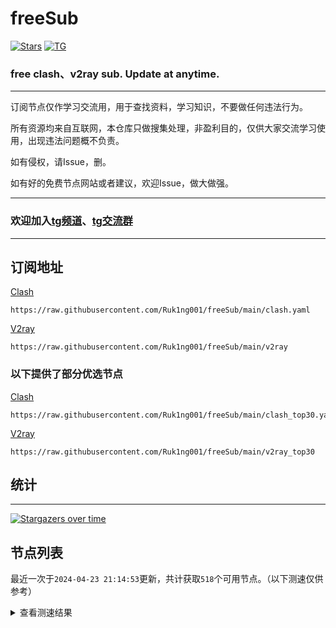 # freeSub
[![Stars](https://img.shields.io/github/stars/Ruk1ng001/freeSub)](https://github.com/Ruk1ng001/freeSub/stargazers)
[![TG](https://img.shields.io/badge/Telegram-gray?logo=Telegram)](https://t.me/Ruk1ng001)
### free clash、v2ray sub. Update at anytime.

---

订阅节点仅作学习交流用，用于查找资料，学习知识，不要做任何违法行为。

所有资源均来自互联网，本仓库只做搜集处理，非盈利目的，仅供大家交流学习使用，出现违法问题概不负责。

如有侵权，请Issue，删。

如有好的免费节点网站或者建议，欢迎Issue，做大做强。

---

### 欢迎加入[tg频道](https://t.me/Ruk1ng001)、[tg交流群](https://t.me/+-e-b04EE5Cw2NmU1)

---

## 订阅地址
[Clash](https://raw.githubusercontent.com/Ruk1ng001/freeSub/main/clash.yaml)
```
https://raw.githubusercontent.com/Ruk1ng001/freeSub/main/clash.yaml
```
[V2ray](https://raw.githubusercontent.com/Ruk1ng001/freeSub/main/v2ray)
```
https://raw.githubusercontent.com/Ruk1ng001/freeSub/main/v2ray
```
### 以下提供了部分优选节点

[Clash](https://raw.githubusercontent.com/Ruk1ng001/freeSub/main/clash_top30.yaml)
```
https://raw.githubusercontent.com/Ruk1ng001/freeSub/main/clash_top30.yaml
```
[V2ray](https://raw.githubusercontent.com/Ruk1ng001/freeSub/main/v2ray_top30)
```
https://raw.githubusercontent.com/Ruk1ng001/freeSub/main/v2ray_top30
```

## 统计

---

[![Stargazers over time](https://starchart.cc/Ruk1ng001/freeSub.svg)](https://starchart.cc/Ruk1ng001/freeSub)

## 节点列表

最近一次于`2024-04-23 21:14:53`更新，共计获取`518`个可用节点。（以下测速仅供参考）

<details> <summary>查看测速结果</summary>

| 序号 | 节点 | 带宽 | 延迟 |
|:--:|:--:|:--:|:--:|
 | 1 | github.com/Ruk1ng001_-2038779626 | 1.67MB/s | 389.00ms |
 | 2 | github.com/Ruk1ng001_-1136570230 | 1.54MB/s | 480.00ms |
 | 3 | github.com/Ruk1ng001_1256072133 | 1.47MB/s | 455.00ms |
 | 4 | github.com/Ruk1ng001_-958731021 | 1.31MB/s | 434.00ms |
 | 5 | github.com/Ruk1ng001_537615767 | 1.31MB/s | 508.00ms |
 | 6 | github.com/Ruk1ng001_-1761379707 | 1.28MB/s | 494.00ms |
 | 7 | github.com/Ruk1ng001_-527419530 | 1.22MB/s | 630.00ms |
 | 8 | github.com/Ruk1ng001_-1743217056 | 1.20MB/s | 618.00ms |
 | 9 | github.com/Ruk1ng001_-853140205 | 1.19MB/s | 663.00ms |
 | 10 | github.com/Ruk1ng001_-460140726 | 1.18MB/s | 642.00ms |
 | 11 | github.com/Ruk1ng001_-2031024310 | 1.17MB/s | 477.00ms |
 | 12 | github.com/Ruk1ng001_-212854021 | 1.17MB/s | 690.00ms |
 | 13 | github.com/Ruk1ng001_-1644835523 | 1.16MB/s | 676.00ms |
 | 14 | github.com/Ruk1ng001_-1274040115 | 1.15MB/s | 414.00ms |
 | 15 | github.com/Ruk1ng001_1959230060 | 1.15MB/s | 608.00ms |
 | 16 | github.com/Ruk1ng001_2045484552 | 1.14MB/s | 672.00ms |
 | 17 | github.com/Ruk1ng001_-79851273 | 1.14MB/s | 593.00ms |
 | 18 | github.com/Ruk1ng001_-1319432735 | 1.14MB/s | 471.00ms |
 | 19 | github.com/Ruk1ng001_-1187993636 | 1.14MB/s | 688.00ms |
 | 20 | github.com/Ruk1ng001_-1292973681 | 1.14MB/s | 681.00ms |
 | 21 | github.com/Ruk1ng001_-536777680 | 1.14MB/s | 670.00ms |
 | 22 | github.com/Ruk1ng001_-1500133289 | 1.13MB/s | 672.00ms |
 | 23 | github.com/Ruk1ng001_-1395186743 | 1.12MB/s | 674.00ms |
 | 24 | github.com/Ruk1ng001_-1509249232 | 1.11MB/s | 395.00ms |
 | 25 | github.com/Ruk1ng001_503296038 | 1.11MB/s | 736.00ms |
 | 26 | github.com/Ruk1ng001_-1861004968 | 1.10MB/s | 695.00ms |
 | 27 | github.com/Ruk1ng001_-2035409638 | 1.08MB/s | 618.00ms |
 | 28 | github.com/Ruk1ng001_-669972305 | 1.08MB/s | 451.00ms |
 | 29 | github.com/Ruk1ng001_1273658322 | 1.08MB/s | 498.00ms |
 | 30 | github.com/Ruk1ng001_1477395198 | 1.07MB/s | 495.00ms |
 | 31 | github.com/Ruk1ng001_1743111824 | 1.06MB/s | 476.00ms |
 | 32 | github.com/Ruk1ng001_-1536887674 | 1.04MB/s | 745.00ms |
 | 33 | github.com/Ruk1ng001_-1364753683 | 1.02MB/s | 611.00ms |
 | 34 | github.com/Ruk1ng001_553937065 | 1014.67KB/s | 446.00ms |
 | 35 | github.com/Ruk1ng001_1269994542 | 1011.96KB/s | 816.00ms |
 | 36 | github.com/Ruk1ng001_621166666 | 1004.15KB/s | 482.00ms |
 | 37 | github.com/Ruk1ng001_521526664 | 999.35KB/s | 598.00ms |
 | 38 | github.com/Ruk1ng001_-1936775959 | 997.37KB/s | 829.00ms |
 | 39 | github.com/Ruk1ng001_-2049361601 | 991.75KB/s | 757.00ms |
 | 40 | github.com/Ruk1ng001_-868431633 | 989.64KB/s | 582.00ms |
 | 41 | github.com/Ruk1ng001_1939278998 | 985.73KB/s | 391.00ms |
 | 42 | github.com/Ruk1ng001_2094221260 | 982.80KB/s | 824.00ms |
 | 43 | github.com/Ruk1ng001_635313281 | 979.15KB/s | 813.00ms |
 | 44 | github.com/Ruk1ng001_42286397 | 972.06KB/s | 677.00ms |
 | 45 | github.com/Ruk1ng001_-34211753 | 962.10KB/s | 416.00ms |
 | 46 | github.com/Ruk1ng001_-1348858616 | 959.35KB/s | 593.00ms |
 | 47 | github.com/Ruk1ng001_1061235014 | 955.87KB/s | 497.00ms |
 | 48 | github.com/Ruk1ng001_512108361 | 950.00KB/s | 723.00ms |
 | 49 | github.com/Ruk1ng001_-89158669 | 942.04KB/s | 701.00ms |
 | 50 | github.com/Ruk1ng001_-2069410926 | 935.70KB/s | 700.00ms |
 | 51 | github.com/Ruk1ng001_-2132706224 | 932.51KB/s | 789.00ms |
 | 52 | github.com/Ruk1ng001_1708283347 | 930.39KB/s | 655.00ms |
 | 53 | github.com/Ruk1ng001_-323125384 | 929.84KB/s | 698.00ms |
 | 54 | github.com/Ruk1ng001_-1068532818 | 928.74KB/s | 679.00ms |
 | 55 | github.com/Ruk1ng001_127774605 | 913.06KB/s | 651.00ms |
 | 56 | github.com/Ruk1ng001_-538718324 | 912.02KB/s | 596.00ms |
 | 57 | github.com/Ruk1ng001_-1126025518 | 908.18KB/s | 745.00ms |
 | 58 | github.com/Ruk1ng001_1908724203 | 905.85KB/s | 713.00ms |
 | 59 | github.com/Ruk1ng001_1856579891 | 904.35KB/s | 472.00ms |
 | 60 | github.com/Ruk1ng001_149449029 | 880.53KB/s | 682.00ms |
 | 61 | github.com/Ruk1ng001_1974340712 | 876.63KB/s | 924.00ms |
 | 62 | github.com/Ruk1ng001_612546777 | 856.84KB/s | 935.00ms |
 | 63 | github.com/Ruk1ng001_-1645776239 | 855.39KB/s | 951.00ms |
 | 64 | github.com/Ruk1ng001_-1816706620 | 854.83KB/s | 930.00ms |
 | 65 | github.com/Ruk1ng001_-1441193200 | 851.25KB/s | 542.00ms |
 | 66 | github.com/Ruk1ng001_309742830 | 849.42KB/s | 455.00ms |
 | 67 | github.com/Ruk1ng001_1002220416 | 845.47KB/s | 524.00ms |
 | 68 | github.com/Ruk1ng001_-1445940801 | 841.86KB/s | 627.00ms |
 | 69 | github.com/Ruk1ng001_498971059 | 841.24KB/s | 943.00ms |
 | 70 | github.com/Ruk1ng001_170374723 | 837.41KB/s | 954.00ms |
 | 71 | github.com/Ruk1ng001_469154745 | 825.58KB/s | 669.00ms |
 | 72 | github.com/Ruk1ng001_1345807972 | 816.38KB/s | 752.00ms |
 | 73 | github.com/Ruk1ng001_124351615 | 810.08KB/s | 992.00ms |
 | 74 | github.com/Ruk1ng001_2082911403 | 803.23KB/s | 982.00ms |
 | 75 | github.com/Ruk1ng001_1483657321 | 797.90KB/s | 633.00ms |
 | 76 | github.com/Ruk1ng001_-505067315 | 797.80KB/s | 679.00ms |
 | 77 | github.com/Ruk1ng001_-1469485579 | 796.72KB/s | 850.00ms |
 | 78 | github.com/Ruk1ng001_1313158040 | 795.85KB/s | 1023.00ms |
 | 79 | github.com/Ruk1ng001_-1811631113 | 790.56KB/s | 874.00ms |
 | 80 | github.com/Ruk1ng001_-1982349330 | 785.59KB/s | 998.00ms |
 | 81 | github.com/Ruk1ng001_982031333 | 784.52KB/s | 1013.00ms |
 | 82 | github.com/Ruk1ng001_-1088839255 | 771.58KB/s | 568.00ms |
 | 83 | github.com/Ruk1ng001_-1963472985 | 762.74KB/s | 646.00ms |
 | 84 | github.com/Ruk1ng001_-1158159748 | 761.67KB/s | 821.00ms |
 | 85 | github.com/Ruk1ng001_-1990456757 | 760.88KB/s | 582.00ms |
 | 86 | github.com/Ruk1ng001_1846454234 | 759.92KB/s | 1060.00ms |
 | 87 | github.com/Ruk1ng001_744930602 | 753.95KB/s | 1065.00ms |
 | 88 | github.com/Ruk1ng001_-2030407908 | 749.33KB/s | 505.00ms |
 | 89 | github.com/Ruk1ng001_-1541074777 | 746.75KB/s | 1006.00ms |
 | 90 | github.com/Ruk1ng001_-696933355 | 742.61KB/s | 851.00ms |
 | 91 | github.com/Ruk1ng001_814810286 | 735.10KB/s | 801.00ms |
 | 92 | github.com/Ruk1ng001_-239109449 | 720.86KB/s | 902.00ms |
 | 93 | github.com/Ruk1ng001_-2080828111 | 718.79KB/s | 721.00ms |
 | 94 | github.com/Ruk1ng001_-102997315 | 717.62KB/s | 1032.00ms |
 | 95 | github.com/Ruk1ng001_379334164 | 717.15KB/s | 1131.00ms |
 | 96 | github.com/Ruk1ng001_-827367719 | 696.85KB/s | 916.00ms |
 | 97 | github.com/Ruk1ng001_-1894267591 | 696.81KB/s | 797.00ms |
 | 98 | github.com/Ruk1ng001_1572796910 | 695.74KB/s | 860.00ms |
 | 99 | github.com/Ruk1ng001_1775221622 | 687.11KB/s | 794.00ms |
 | 100 | github.com/Ruk1ng001_409996209 | 684.30KB/s | 978.00ms |
 | 101 | github.com/Ruk1ng001_1108544810 | 681.76KB/s | 833.00ms |
 | 102 | github.com/Ruk1ng001_-578732537 | 681.62KB/s | 924.00ms |
 | 103 | github.com/Ruk1ng001_-2067833366 | 680.38KB/s | 863.00ms |
 | 104 | github.com/Ruk1ng001_402196054 | 669.25KB/s | 718.00ms |
 | 105 | github.com/Ruk1ng001_1702933866 | 665.79KB/s | 878.00ms |
 | 106 | github.com/Ruk1ng001_13280641 | 664.82KB/s | 901.00ms |
 | 107 | github.com/Ruk1ng001_2013146544 | 660.50KB/s | 896.00ms |
 | 108 | github.com/Ruk1ng001_670557681 | 658.85KB/s | 1017.00ms |
 | 109 | github.com/Ruk1ng001_2007365852 | 656.39KB/s | 613.00ms |
 | 110 | github.com/Ruk1ng001_-2113499034 | 651.85KB/s | 501.00ms |
 | 111 | github.com/Ruk1ng001_-615840636 | 645.47KB/s | 1359.00ms |
 | 112 | github.com/Ruk1ng001_-1882206003 | 643.01KB/s | 826.00ms |
 | 113 | github.com/Ruk1ng001_1524220668 | 641.21KB/s | 861.00ms |
 | 114 | github.com/Ruk1ng001_1697733170 | 640.89KB/s | 1121.00ms |
 | 115 | github.com/Ruk1ng001_-1405276255 | 640.30KB/s | 899.00ms |
 | 116 | github.com/Ruk1ng001_-1188667196 | 628.07KB/s | 900.00ms |
 | 117 | github.com/Ruk1ng001_203765766 | 627.39KB/s | 1089.00ms |
 | 118 | github.com/Ruk1ng001_-1981730218 | 625.77KB/s | 990.00ms |
 | 119 | github.com/Ruk1ng001_196783462 | 624.19KB/s | 1059.00ms |
 | 120 | github.com/Ruk1ng001_1737862763 | 620.70KB/s | 819.00ms |
 | 121 | github.com/Ruk1ng001_-449382396 | 615.88KB/s | 1029.00ms |
 | 122 | github.com/Ruk1ng001_-1163668626 | 611.32KB/s | 924.00ms |
 | 123 | github.com/Ruk1ng001_1140084636 | 610.38KB/s | 843.00ms |
 | 124 | github.com/Ruk1ng001_-1206931159 | 607.10KB/s | 870.00ms |
 | 125 | github.com/Ruk1ng001_168663819 | 606.32KB/s | 911.00ms |
 | 126 | github.com/Ruk1ng001_-1996761090 | 602.04KB/s | 903.00ms |
 | 127 | github.com/Ruk1ng001_-545934266 | 599.48KB/s | 896.00ms |
 | 128 | github.com/Ruk1ng001_531480873 | 596.45KB/s | 955.00ms |
 | 129 | github.com/Ruk1ng001_1634751776 | 588.69KB/s | 884.00ms |
 | 130 | github.com/Ruk1ng001_-325116179 | 588.68KB/s | 936.00ms |
 | 131 | github.com/Ruk1ng001_87420289 | 586.60KB/s | 1024.00ms |
 | 132 | github.com/Ruk1ng001_-1099277714 | 586.57KB/s | 988.00ms |
 | 133 | github.com/Ruk1ng001_1951582508 | 582.59KB/s | 938.00ms |
 | 134 | github.com/Ruk1ng001_-675977115 | 581.27KB/s | 1121.00ms |
 | 135 | github.com/Ruk1ng001_-725807403 | 580.19KB/s | 1234.00ms |
 | 136 | github.com/Ruk1ng001_971509868 | 577.97KB/s | 1055.00ms |
 | 137 | github.com/Ruk1ng001_1123279397 | 577.37KB/s | 957.00ms |
 | 138 | github.com/Ruk1ng001_759595516 | 575.56KB/s | 1123.00ms |
 | 139 | github.com/Ruk1ng001_-1955000719 | 575.46KB/s | 968.00ms |
 | 140 | github.com/Ruk1ng001_-1608421029 | 572.29KB/s | 1263.00ms |
 | 141 | github.com/Ruk1ng001_-1128099191 | 571.21KB/s | 905.00ms |
 | 142 | github.com/Ruk1ng001_1637079292 | 569.15KB/s | 1146.00ms |
 | 143 | github.com/Ruk1ng001_245796891 | 568.22KB/s | 1121.00ms |
 | 144 | github.com/Ruk1ng001_-1903884786 | 566.99KB/s | 968.00ms |
 | 145 | github.com/Ruk1ng001_-613813746 | 565.98KB/s | 953.00ms |
 | 146 | github.com/Ruk1ng001_1892591685 | 562.72KB/s | 1148.00ms |
 | 147 | github.com/Ruk1ng001_564013831 | 560.31KB/s | 1036.00ms |
 | 148 | github.com/Ruk1ng001_-1650131253 | 559.08KB/s | 1052.00ms |
 | 149 | github.com/Ruk1ng001_1044396474 | 557.43KB/s | 1006.00ms |
 | 150 | github.com/Ruk1ng001_1460056388 | 556.73KB/s | 901.00ms |
 | 151 | github.com/Ruk1ng001_2045074770 | 555.27KB/s | 931.00ms |
 | 152 | github.com/Ruk1ng001_-1459855093 | 553.98KB/s | 727.00ms |
 | 153 | github.com/Ruk1ng001_1729065950 | 553.03KB/s | 1069.00ms |
 | 154 | github.com/Ruk1ng001_-398856880 | 552.08KB/s | 890.00ms |
 | 155 | github.com/Ruk1ng001_-1964566045 | 551.20KB/s | 1238.00ms |
 | 156 | github.com/Ruk1ng001_1747251142 | 550.68KB/s | 1021.00ms |
 | 157 | github.com/Ruk1ng001_206879444 | 548.96KB/s | 816.00ms |
 | 158 | github.com/Ruk1ng001_912439104 | 548.92KB/s | 1046.00ms |
 | 159 | github.com/Ruk1ng001_-295608718 | 547.81KB/s | 940.00ms |
 | 160 | github.com/Ruk1ng001_-67868442 | 543.89KB/s | 992.00ms |
 | 161 | github.com/Ruk1ng001_820141848 | 542.49KB/s | 719.00ms |
 | 162 | github.com/Ruk1ng001_-2057117311 | 541.55KB/s | 1137.00ms |
 | 163 | github.com/Ruk1ng001_877486934 | 541.37KB/s | 1246.00ms |
 | 164 | github.com/Ruk1ng001_1755363405 | 541.08KB/s | 1100.00ms |
 | 165 | github.com/Ruk1ng001_-307357660 | 539.28KB/s | 1066.00ms |
 | 166 | github.com/Ruk1ng001_1238102952 | 538.64KB/s | 997.00ms |
 | 167 | github.com/Ruk1ng001_-1022577686 | 537.92KB/s | 948.00ms |
 | 168 | github.com/Ruk1ng001_1920926967 | 535.45KB/s | 1163.00ms |
 | 169 | github.com/Ruk1ng001_1016375994 | 534.51KB/s | 973.00ms |
 | 170 | github.com/Ruk1ng001_-1834759972 | 534.20KB/s | 1051.00ms |
 | 171 | github.com/Ruk1ng001_-1031499776 | 532.05KB/s | 926.00ms |
 | 172 | github.com/Ruk1ng001_-698669543 | 531.92KB/s | 1292.00ms |
 | 173 | github.com/Ruk1ng001_-1277040081 | 530.14KB/s | 1185.00ms |
 | 174 | github.com/Ruk1ng001_-2007838221 | 530.03KB/s | 1020.00ms |
 | 175 | github.com/Ruk1ng001_1891860790 | 528.87KB/s | 1097.00ms |
 | 176 | github.com/Ruk1ng001_-873272426 | 528.64KB/s | 866.00ms |
 | 177 | github.com/Ruk1ng001_-2146026531 | 525.31KB/s | 1066.00ms |
 | 178 | github.com/Ruk1ng001_-1951578277 | 525.02KB/s | 1151.00ms |
 | 179 | github.com/Ruk1ng001_663763824 | 524.58KB/s | 935.00ms |
 | 180 | github.com/Ruk1ng001_-1078388868 | 524.24KB/s | 713.00ms |
 | 181 | github.com/Ruk1ng001_-1604217019 | 524.19KB/s | 1415.00ms |
 | 182 | github.com/Ruk1ng001_1420586005 | 523.32KB/s | 1028.00ms |
 | 183 | github.com/Ruk1ng001_1215247727 | 522.36KB/s | 1324.00ms |
 | 184 | github.com/Ruk1ng001_-1673626120 | 519.79KB/s | 1010.00ms |
 | 185 | github.com/Ruk1ng001_671992753 | 517.41KB/s | 1056.00ms |
 | 186 | github.com/Ruk1ng001_799625922 | 517.26KB/s | 1277.00ms |
 | 187 | github.com/Ruk1ng001_1465108392 | 516.98KB/s | 1072.00ms |
 | 188 | github.com/Ruk1ng001_-1432597893 | 516.30KB/s | 1664.00ms |
 | 189 | github.com/Ruk1ng001_-116024632 | 515.64KB/s | 1100.00ms |
 | 190 | github.com/Ruk1ng001_-887960686 | 514.48KB/s | 954.00ms |
 | 191 | github.com/Ruk1ng001_-1022878788 | 513.00KB/s | 1019.00ms |
 | 192 | github.com/Ruk1ng001_1791510632 | 512.10KB/s | 1048.00ms |
 | 193 | github.com/Ruk1ng001_-1745556583 | 511.24KB/s | 949.00ms |
 | 194 | github.com/Ruk1ng001_307150391 | 510.93KB/s | 980.00ms |
 | 195 | github.com/Ruk1ng001_963072512 | 510.84KB/s | 1315.00ms |
 | 196 | github.com/Ruk1ng001_-2127326905 | 506.59KB/s | 1085.00ms |
 | 197 | github.com/Ruk1ng001_-1965699086 | 501.56KB/s | 1280.00ms |
 | 198 | github.com/Ruk1ng001_1055573967 | 501.45KB/s | 1214.00ms |
 | 199 | github.com/Ruk1ng001_-95147290 | 499.49KB/s | 1053.00ms |
 | 200 | github.com/Ruk1ng001_1196351534 | 498.63KB/s | 1077.00ms |
 | 201 | github.com/Ruk1ng001_-490827076 | 497.66KB/s | 1000.00ms |
 | 202 | github.com/Ruk1ng001_-1145544699 | 495.67KB/s | 1316.00ms |
 | 203 | github.com/Ruk1ng001_2070932008 | 495.64KB/s | 1057.00ms |
 | 204 | github.com/Ruk1ng001_2070545359 | 494.77KB/s | 1286.00ms |
 | 205 | github.com/Ruk1ng001_257914096 | 494.52KB/s | 1237.00ms |
 | 206 | github.com/Ruk1ng001_1444445022 | 494.19KB/s | 1182.00ms |
 | 207 | github.com/Ruk1ng001_50509899 | 493.61KB/s | 1044.00ms |
 | 208 | github.com/Ruk1ng001_-1372105984 | 493.50KB/s | 993.00ms |
 | 209 | github.com/Ruk1ng001_844994227 | 493.25KB/s | 1236.00ms |
 | 210 | github.com/Ruk1ng001_-186140677 | 492.82KB/s | 1314.00ms |
 | 211 | github.com/Ruk1ng001_1472322251 | 491.39KB/s | 1278.00ms |
 | 212 | github.com/Ruk1ng001_-1295597631 | 490.78KB/s | 1322.00ms |
 | 213 | github.com/Ruk1ng001_563074594 | 490.20KB/s | 1253.00ms |
 | 214 | github.com/Ruk1ng001_1984118169 | 489.26KB/s | 1224.00ms |
 | 215 | github.com/Ruk1ng001_-1610690298 | 487.66KB/s | 1042.00ms |
 | 216 | github.com/Ruk1ng001_592612929 | 485.58KB/s | 931.00ms |
 | 217 | github.com/Ruk1ng001_-688576818 | 484.50KB/s | 1340.00ms |
 | 218 | github.com/Ruk1ng001_-1877975534 | 481.08KB/s | 1327.00ms |
 | 219 | github.com/Ruk1ng001_1452565874 | 480.94KB/s | 1115.00ms |
 | 220 | github.com/Ruk1ng001_-669154752 | 479.76KB/s | 1288.00ms |
 | 221 | github.com/Ruk1ng001_-1131637794 | 478.26KB/s | 1340.00ms |
 | 222 | github.com/Ruk1ng001_-899982482 | 477.48KB/s | 1315.00ms |
 | 223 | github.com/Ruk1ng001_-1406148220 | 476.47KB/s | 1066.00ms |
 | 224 | github.com/Ruk1ng001_-294982492 | 475.97KB/s | 954.00ms |
 | 225 | github.com/Ruk1ng001_516627468 | 475.85KB/s | 1296.00ms |
 | 226 | github.com/Ruk1ng001_1700867102 | 474.76KB/s | 967.00ms |
 | 227 | github.com/Ruk1ng001_-676226316 | 472.80KB/s | 1204.00ms |
 | 228 | github.com/Ruk1ng001_2103047593 | 472.21KB/s | 1359.00ms |
 | 229 | github.com/Ruk1ng001_339708881 | 472.01KB/s | 894.00ms |
 | 230 | github.com/Ruk1ng001_-658294386 | 471.88KB/s | 1614.00ms |
 | 231 | github.com/Ruk1ng001_1982547281 | 471.11KB/s | 937.00ms |
 | 232 | github.com/Ruk1ng001_5901454 | 469.99KB/s | 1350.00ms |
 | 233 | github.com/Ruk1ng001_166464575 | 466.88KB/s | 1229.00ms |
 | 234 | github.com/Ruk1ng001_-1880307758 | 465.73KB/s | 1283.00ms |
 | 235 | github.com/Ruk1ng001_1057838516 | 464.09KB/s | 1343.00ms |
 | 236 | github.com/Ruk1ng001_376214620 | 464.00KB/s | 1360.00ms |
 | 237 | github.com/Ruk1ng001_1447127579 | 462.92KB/s | 1201.00ms |
 | 238 | github.com/Ruk1ng001_-1938989635 | 462.70KB/s | 1321.00ms |
 | 239 | github.com/Ruk1ng001_378696032 | 460.57KB/s | 1408.00ms |
 | 240 | github.com/Ruk1ng001_1788757087 | 460.10KB/s | 694.00ms |
 | 241 | github.com/Ruk1ng001_856347142 | 459.15KB/s | 1404.00ms |
 | 242 | github.com/Ruk1ng001_-212325425 | 458.82KB/s | 1322.00ms |
 | 243 | github.com/Ruk1ng001_1600852137 | 455.93KB/s | 1217.00ms |
 | 244 | github.com/Ruk1ng001_1593200930 | 454.80KB/s | 1091.00ms |
 | 245 | github.com/Ruk1ng001_-2090891160 | 453.92KB/s | 1233.00ms |
 | 246 | github.com/Ruk1ng001_990474739 | 453.64KB/s | 1426.00ms |
 | 247 | github.com/Ruk1ng001_-159133177 | 453.19KB/s | 1186.00ms |
 | 248 | github.com/Ruk1ng001_-1405720368 | 452.87KB/s | 1734.00ms |
 | 249 | github.com/Ruk1ng001_1962480505 | 452.66KB/s | 971.00ms |
 | 250 | github.com/Ruk1ng001_1706858278 | 450.39KB/s | 1056.00ms |
 | 251 | github.com/Ruk1ng001_789273355 | 449.10KB/s | 1191.00ms |
 | 252 | github.com/Ruk1ng001_-998011755 | 447.95KB/s | 1114.00ms |
 | 253 | github.com/Ruk1ng001_290324898 | 444.02KB/s | 994.00ms |
 | 254 | github.com/Ruk1ng001_-127224435 | 442.24KB/s | 1480.00ms |
 | 255 | github.com/Ruk1ng001_-708564324 | 441.79KB/s | 1417.00ms |
 | 256 | github.com/Ruk1ng001_186548988 | 437.14KB/s | 1633.00ms |
 | 257 | github.com/Ruk1ng001_-1197249452 | 436.64KB/s | 1209.00ms |
 | 258 | github.com/Ruk1ng001_-1269792987 | 436.45KB/s | 188.00ms |
 | 259 | github.com/Ruk1ng001_512253313 | 434.15KB/s | 1468.00ms |
 | 260 | github.com/Ruk1ng001_-180163528 | 428.93KB/s | 1518.00ms |
 | 261 | github.com/Ruk1ng001_981293481 | 425.83KB/s | 1551.00ms |
 | 262 | github.com/Ruk1ng001_1358180830 | 424.79KB/s | 1088.00ms |
 | 263 | github.com/Ruk1ng001_-2026317212 | 424.19KB/s | 1123.00ms |
 | 264 | github.com/Ruk1ng001_-943236086 | 421.75KB/s | 855.00ms |
 | 265 | github.com/Ruk1ng001_1725026315 | 417.37KB/s | 1203.00ms |
 | 266 | github.com/Ruk1ng001_-1866195546 | 416.77KB/s | 1728.00ms |
 | 267 | github.com/Ruk1ng001_26639628 | 416.55KB/s | 1227.00ms |
 | 268 | github.com/Ruk1ng001_-1248491955 | 415.44KB/s | 1553.00ms |
 | 269 | github.com/Ruk1ng001_2003001729 | 414.29KB/s | 1482.00ms |
 | 270 | github.com/Ruk1ng001_625829344 | 412.33KB/s | 1016.00ms |
 | 271 | github.com/Ruk1ng001_-379616222 | 410.80KB/s | 1646.00ms |
 | 272 | github.com/Ruk1ng001_666644448 | 409.48KB/s | 1336.00ms |
 | 273 | github.com/Ruk1ng001_-1182257461 | 409.41KB/s | 1603.00ms |
 | 274 | github.com/Ruk1ng001_-817816952 | 408.04KB/s | 1381.00ms |
 | 275 | github.com/Ruk1ng001_883127816 | 407.37KB/s | 981.00ms |
 | 276 | github.com/Ruk1ng001_-1888049818 | 406.45KB/s | 1662.00ms |
 | 277 | github.com/Ruk1ng001_1927878369 | 404.07KB/s | 1506.00ms |
 | 278 | github.com/Ruk1ng001_1616468470 | 403.48KB/s | 1214.00ms |
 | 279 | github.com/Ruk1ng001_1700929353 | 401.80KB/s | 1646.00ms |
 | 280 | github.com/Ruk1ng001_-1680788168 | 400.56KB/s | 1236.00ms |
 | 281 | github.com/Ruk1ng001_-1308147619 | 397.94KB/s | 1284.00ms |
 | 282 | github.com/Ruk1ng001_1926461000 | 397.22KB/s | 772.00ms |
 | 283 | github.com/Ruk1ng001_-605490167 | 396.17KB/s | 1468.00ms |
 | 284 | github.com/Ruk1ng001_1136411904 | 395.79KB/s | 1297.00ms |
 | 285 | github.com/Ruk1ng001_1434189706 | 393.91KB/s | 1432.00ms |
 | 286 | github.com/Ruk1ng001_1624938383 | 390.51KB/s | 844.00ms |
 | 287 | github.com/Ruk1ng001_-110423673 | 389.36KB/s | 1161.00ms |
 | 288 | github.com/Ruk1ng001_-1042377444 | 388.26KB/s | 1303.00ms |
 | 289 | github.com/Ruk1ng001_1638153405 | 387.17KB/s | 1066.00ms |
 | 290 | github.com/Ruk1ng001_-1416248414 | 386.92KB/s | 867.00ms |
 | 291 | github.com/Ruk1ng001_-1379744398 | 384.05KB/s | 1776.00ms |
 | 292 | github.com/Ruk1ng001_-246887619 | 381.25KB/s | 781.00ms |
 | 293 | github.com/Ruk1ng001_-1528334150 | 377.73KB/s | 1395.00ms |
 | 294 | github.com/Ruk1ng001_-305667661 | 373.82KB/s | 1164.00ms |
 | 295 | github.com/Ruk1ng001_-1916751082 | 373.81KB/s | 1542.00ms |
 | 296 | github.com/Ruk1ng001_807876963 | 365.35KB/s | 1664.00ms |
 | 297 | github.com/Ruk1ng001_625693336 | 364.97KB/s | 1148.00ms |
 | 298 | github.com/Ruk1ng001_-929779827 | 362.38KB/s | 1361.00ms |
 | 299 | github.com/Ruk1ng001_1938509145 | 362.18KB/s | 1392.00ms |
 | 300 | github.com/Ruk1ng001_540321881 | 362.11KB/s | 1524.00ms |
 | 301 | github.com/Ruk1ng001_1652784737 | 359.98KB/s | 1475.00ms |
 | 302 | github.com/Ruk1ng001_-505100091 | 357.83KB/s | 1411.00ms |
 | 303 | github.com/Ruk1ng001_1861375997 | 356.27KB/s | 1410.00ms |
 | 304 | github.com/Ruk1ng001_1043516510 | 354.83KB/s | 1621.00ms |
 | 305 | github.com/Ruk1ng001_-863594974 | 347.33KB/s | 1363.00ms |
 | 306 | github.com/Ruk1ng001_-1171746243 | 346.73KB/s | 1194.00ms |
 | 307 | github.com/Ruk1ng001_1303543440 | 344.02KB/s | 1605.00ms |
 | 308 | github.com/Ruk1ng001_-481238547 | 342.96KB/s | 1523.00ms |
 | 309 | github.com/Ruk1ng001_233576226 | 342.91KB/s | 1388.00ms |
 | 310 | github.com/Ruk1ng001_1782067142 | 342.40KB/s | 1856.00ms |
 | 311 | github.com/Ruk1ng001_1022626579 | 341.82KB/s | 1511.00ms |
 | 312 | github.com/Ruk1ng001_-1376983895 | 339.66KB/s | 1848.00ms |
 | 313 | github.com/Ruk1ng001_-1014906449 | 339.50KB/s | 2059.00ms |
 | 314 | github.com/Ruk1ng001_1942062392 | 338.09KB/s | 1086.00ms |
 | 315 | github.com/Ruk1ng001_390994783 | 336.00KB/s | 2166.00ms |
 | 316 | github.com/Ruk1ng001_-882163439 | 333.52KB/s | 1240.00ms |
 | 317 | github.com/Ruk1ng001_735584125 | 332.65KB/s | 1542.00ms |
 | 318 | github.com/Ruk1ng001_1388672434 | 332.03KB/s | 1946.00ms |
 | 319 | github.com/Ruk1ng001_-1952338588 | 331.34KB/s | 1531.00ms |
 | 320 | github.com/Ruk1ng001_1514230855 | 331.06KB/s | 1405.00ms |
 | 321 | github.com/Ruk1ng001_-296997420 | 329.06KB/s | 1477.00ms |
 | 322 | github.com/Ruk1ng001_1477676050 | 327.34KB/s | 1235.00ms |
 | 323 | github.com/Ruk1ng001_1015322411 | 327.19KB/s | 1340.00ms |
 | 324 | github.com/Ruk1ng001_1086193115 | 326.48KB/s | 1409.00ms |
 | 325 | github.com/Ruk1ng001_-309292370 | 325.37KB/s | 2285.00ms |
 | 326 | github.com/Ruk1ng001_-294050148 | 325.22KB/s | 1479.00ms |
 | 327 | github.com/Ruk1ng001_-298769935 | 324.05KB/s | 1115.00ms |
 | 328 | github.com/Ruk1ng001_110186109 | 323.57KB/s | 1646.00ms |
 | 329 | github.com/Ruk1ng001_-450033463 | 320.09KB/s | 1211.00ms |
 | 330 | github.com/Ruk1ng001_-2125953258 | 317.32KB/s | 1480.00ms |
 | 331 | github.com/Ruk1ng001_-505711197 | 315.00KB/s | 1103.00ms |
 | 332 | github.com/Ruk1ng001_-982204796 | 312.22KB/s | 2517.00ms |
 | 333 | github.com/Ruk1ng001_913949734 | 310.83KB/s | 1891.00ms |
 | 334 | github.com/Ruk1ng001_-1951758664 | 310.70KB/s | 1795.00ms |
 | 335 | github.com/Ruk1ng001_-1293134353 | 310.25KB/s | 1633.00ms |
 | 336 | github.com/Ruk1ng001_-1549535390 | 309.95KB/s | 1467.00ms |
 | 337 | github.com/Ruk1ng001_788627129 | 309.33KB/s | 2124.00ms |
 | 338 | github.com/Ruk1ng001_-1227838527 | 309.11KB/s | 1633.00ms |
 | 339 | github.com/Ruk1ng001_238144995 | 308.26KB/s | 1458.00ms |
 | 340 | github.com/Ruk1ng001_1533705739 | 301.10KB/s | 2213.00ms |
 | 341 | github.com/Ruk1ng001_-312745645 | 299.69KB/s | 1754.00ms |
 | 342 | github.com/Ruk1ng001_-618823350 | 298.59KB/s | 1298.00ms |
 | 343 | github.com/Ruk1ng001_-1323652912 | 298.46KB/s | 877.00ms |
 | 344 | github.com/Ruk1ng001_-782527758 | 298.43KB/s | 1227.00ms |
 | 345 | github.com/Ruk1ng001_672420405 | 298.37KB/s | 679.00ms |
 | 346 | github.com/Ruk1ng001_-231658095 | 298.31KB/s | 1713.00ms |
 | 347 | github.com/Ruk1ng001_-352530556 | 298.24KB/s | 1293.00ms |
 | 348 | github.com/Ruk1ng001_-487727942 | 298.17KB/s | 936.00ms |
 | 349 | github.com/Ruk1ng001_709972951 | 298.06KB/s | 846.00ms |
 | 350 | github.com/Ruk1ng001_1303578646 | 297.77KB/s | 1369.00ms |
 | 351 | github.com/Ruk1ng001_-980798972 | 297.69KB/s | 2058.00ms |
 | 352 | github.com/Ruk1ng001_1895761686 | 297.65KB/s | 1062.00ms |
 | 353 | github.com/Ruk1ng001_1117757612 | 297.49KB/s | 1359.00ms |
 | 354 | github.com/Ruk1ng001_1855943804 | 296.81KB/s | 1815.00ms |
 | 355 | github.com/Ruk1ng001_697339184 | 292.44KB/s | 2106.00ms |
 | 356 | github.com/Ruk1ng001_-1992630190 | 290.29KB/s | 1165.00ms |
 | 357 | github.com/Ruk1ng001_-1408563685 | 277.14KB/s | 1850.00ms |
 | 358 | github.com/Ruk1ng001_215008941 | 276.04KB/s | 1648.00ms |
 | 359 | github.com/Ruk1ng001_428087187 | 275.59KB/s | 1574.00ms |
 | 360 | github.com/Ruk1ng001_1812061750 | 273.16KB/s | 1764.00ms |
 | 361 | github.com/Ruk1ng001_-1200834172 | 272.46KB/s | 2030.00ms |
 | 362 | github.com/Ruk1ng001_1066272373 | 271.30KB/s | 1953.00ms |
 | 363 | github.com/Ruk1ng001_-398383811 | 264.83KB/s | 2132.00ms |
 | 364 | github.com/Ruk1ng001_-907174845 | 264.37KB/s | 157.00ms |
 | 365 | github.com/Ruk1ng001_-31932745 | 262.27KB/s | 1376.00ms |
 | 366 | github.com/Ruk1ng001_1766831172 | 255.43KB/s | 761.00ms |
 | 367 | github.com/Ruk1ng001_2009154232 | 255.41KB/s | 947.00ms |
 | 368 | github.com/Ruk1ng001_-2024427501 | 255.36KB/s | 1105.00ms |
 | 369 | github.com/Ruk1ng001_-2126624828 | 255.31KB/s | 824.00ms |
 | 370 | github.com/Ruk1ng001_1635634009 | 255.18KB/s | 1192.00ms |
 | 371 | github.com/Ruk1ng001_863235404 | 255.09KB/s | 1116.00ms |
 | 372 | github.com/Ruk1ng001_487743104 | 254.87KB/s | 796.00ms |
 | 373 | github.com/Ruk1ng001_-428058422 | 254.46KB/s | 984.00ms |
 | 374 | github.com/Ruk1ng001_-126228379 | 254.01KB/s | 1204.00ms |
 | 375 | github.com/Ruk1ng001_1083528410 | 253.94KB/s | 1047.00ms |
 | 376 | github.com/Ruk1ng001_-1259910031 | 253.59KB/s | 1046.00ms |
 | 377 | github.com/Ruk1ng001_-1926218345 | 252.39KB/s | 2410.00ms |
 | 378 | github.com/Ruk1ng001_-1413392106 | 252.20KB/s | 1536.00ms |
 | 379 | github.com/Ruk1ng001_-210679930 | 252.19KB/s | 2059.00ms |
 | 380 | github.com/Ruk1ng001_-65573275 | 247.65KB/s | 1552.00ms |
 | 381 | github.com/Ruk1ng001_-639521567 | 246.02KB/s | 1879.00ms |
 | 382 | github.com/Ruk1ng001_1360201207 | 245.69KB/s | 1858.00ms |
 | 383 | github.com/Ruk1ng001_248852681 | 240.54KB/s | 1130.00ms |
 | 384 | github.com/Ruk1ng001_1104335578 | 238.80KB/s | 1694.00ms |
 | 385 | github.com/Ruk1ng001_1342238632 | 238.80KB/s | 1065.00ms |
 | 386 | github.com/Ruk1ng001_1238333618 | 238.11KB/s | 2081.00ms |
 | 387 | github.com/Ruk1ng001_-991978748 | 226.29KB/s | 1736.00ms |
 | 388 | github.com/Ruk1ng001_-2004825780 | 221.20KB/s | 1036.00ms |
 | 389 | github.com/Ruk1ng001_-717107377 | 213.29KB/s | 1200.00ms |
 | 390 | github.com/Ruk1ng001_-516415054 | 212.71KB/s | 1281.00ms |
 | 391 | github.com/Ruk1ng001_-1037549057 | 212.70KB/s | 2243.00ms |
 | 392 | github.com/Ruk1ng001_484482880 | 212.68KB/s | 1282.00ms |
 | 393 | github.com/Ruk1ng001_1989657264 | 212.64KB/s | 798.00ms |
 | 394 | github.com/Ruk1ng001_-421903835 | 212.59KB/s | 1795.00ms |
 | 395 | github.com/Ruk1ng001_-1865775784 | 212.30KB/s | 415.00ms |
 | 396 | github.com/Ruk1ng001_798975496 | 209.74KB/s | 1944.00ms |
 | 397 | github.com/Ruk1ng001_-1298267898 | 201.49KB/s | 2069.00ms |
 | 398 | github.com/Ruk1ng001_-71894913 | 192.71KB/s | 1940.00ms |
 | 399 | github.com/Ruk1ng001_-1711779103 | 189.39KB/s | 1540.00ms |
 | 400 | github.com/Ruk1ng001_-1230942655 | 188.36KB/s | 1934.00ms |
 | 401 | github.com/Ruk1ng001_137958631 | 186.00KB/s | 1853.00ms |
 | 402 | github.com/Ruk1ng001_1896298437 | 184.26KB/s | 1988.00ms |
 | 403 | github.com/Ruk1ng001_-1593329308 | 183.21KB/s | 2475.00ms |
 | 404 | github.com/Ruk1ng001_-355151149 | 182.72KB/s | 2092.00ms |
 | 405 | github.com/Ruk1ng001_-11501577 | 180.88KB/s | 1607.00ms |
 | 406 | github.com/Ruk1ng001_-848262445 | 180.82KB/s | 1652.00ms |
 | 407 | github.com/Ruk1ng001_-595367496 | 179.06KB/s | 1391.00ms |
 | 408 | github.com/Ruk1ng001_-812936061 | 178.98KB/s | 2127.00ms |
 | 409 | github.com/Ruk1ng001_-422691333 | 178.40KB/s | 2225.00ms |
 | 410 | github.com/Ruk1ng001_-537401988 | 176.80KB/s | 1092.00ms |
 | 411 | github.com/Ruk1ng001_-2002593526 | 173.46KB/s | 1703.00ms |
 | 412 | github.com/Ruk1ng001_-102191318 | 172.61KB/s | 1272.00ms |
 | 413 | github.com/Ruk1ng001_1221933057 | 171.30KB/s | 1360.00ms |
 | 414 | github.com/Ruk1ng001_-213765393 | 171.13KB/s | 2514.00ms |
 | 415 | github.com/Ruk1ng001_-994150983 | 170.39KB/s | 856.00ms |
 | 416 | github.com/Ruk1ng001_1516432118 | 170.37KB/s | 652.00ms |
 | 417 | github.com/Ruk1ng001_185514888 | 170.25KB/s | 555.00ms |
 | 418 | github.com/Ruk1ng001_1584916375 | 170.14KB/s | 702.00ms |
 | 419 | github.com/Ruk1ng001_-1744007873 | 170.09KB/s | 1019.00ms |
 | 420 | github.com/Ruk1ng001_1034865603 | 169.92KB/s | 341.00ms |
 | 421 | github.com/Ruk1ng001_1184940032 | 168.34KB/s | 990.00ms |
 | 422 | github.com/Ruk1ng001_-2025837458 | 167.50KB/s | 1470.00ms |
 | 423 | github.com/Ruk1ng001_1761936786 | 165.63KB/s | 1719.00ms |
 | 424 | github.com/Ruk1ng001_-167904798 | 165.08KB/s | 1733.00ms |
 | 425 | github.com/Ruk1ng001_145934326 | 164.96KB/s | 1840.00ms |
 | 426 | github.com/Ruk1ng001_-2085744326 | 164.96KB/s | 1782.00ms |
 | 427 | github.com/Ruk1ng001_-1882769009 | 164.72KB/s | 2532.00ms |
 | 428 | github.com/Ruk1ng001_1776493025 | 164.50KB/s | 1928.00ms |
 | 429 | github.com/Ruk1ng001_1800484823 | 164.25KB/s | 2227.00ms |
 | 430 | github.com/Ruk1ng001_1107675649 | 161.84KB/s | 2350.00ms |
 | 431 | github.com/Ruk1ng001_27274091 | 160.01KB/s | 1559.00ms |
 | 432 | github.com/Ruk1ng001_-975708698 | 159.83KB/s | 1585.00ms |
 | 433 | github.com/Ruk1ng001_1317557680 | 156.77KB/s | 1661.00ms |
 | 434 | github.com/Ruk1ng001_1422041841 | 156.57KB/s | 1095.00ms |
 | 435 | github.com/Ruk1ng001_-852548240 | 155.85KB/s | 73.00ms |
 | 436 | github.com/Ruk1ng001_595544303 | 155.05KB/s | 2233.00ms |
 | 437 | github.com/Ruk1ng001_-929620169 | 154.25KB/s | 1220.00ms |
 | 438 | github.com/Ruk1ng001_-958265204 | 152.14KB/s | 1460.00ms |
 | 439 | github.com/Ruk1ng001_441697295 | 151.83KB/s | 731.00ms |
 | 440 | github.com/Ruk1ng001_123610043 | 150.35KB/s | 1009.00ms |
 | 441 | github.com/Ruk1ng001_411432096 | 141.97KB/s | 1566.00ms |
 | 442 | github.com/Ruk1ng001_682957988 | 140.96KB/s | 2054.00ms |
 | 443 | github.com/Ruk1ng001_-1531809273 | 140.41KB/s | 821.00ms |
 | 444 | github.com/Ruk1ng001_-348245638 | 140.29KB/s | 322.00ms |
 | 445 | github.com/Ruk1ng001_1223546598 | 138.54KB/s | 2609.00ms |
 | 446 | github.com/Ruk1ng001_-961232169 | 137.90KB/s | 1332.00ms |
 | 447 | github.com/Ruk1ng001_-704925353 | 136.38KB/s | 2030.00ms |
 | 448 | github.com/Ruk1ng001_194184434 | 136.17KB/s | 1706.00ms |
 | 449 | github.com/Ruk1ng001_260617188 | 134.54KB/s | 1961.00ms |
 | 450 | github.com/Ruk1ng001_-1025241223 | 133.28KB/s | 1371.00ms |
 | 451 | github.com/Ruk1ng001_-439876894 | 131.46KB/s | 2136.00ms |
 | 452 | github.com/Ruk1ng001_1662540942 | 131.34KB/s | 1615.00ms |
 | 453 | github.com/Ruk1ng001_77254509 | 130.68KB/s | 1959.00ms |
 | 454 | github.com/Ruk1ng001_-639113990 | 127.64KB/s | 634.00ms |
 | 455 | github.com/Ruk1ng001_-143587987 | 127.64KB/s | 777.00ms |
 | 456 | github.com/Ruk1ng001_112199796 | 127.38KB/s | 500.00ms |
 | 457 | github.com/Ruk1ng001_-1288451238 | 125.05KB/s | 1880.00ms |
 | 458 | github.com/Ruk1ng001_792274022 | 124.29KB/s | 2159.00ms |
 | 459 | github.com/Ruk1ng001_588313937 | 124.04KB/s | 2188.00ms |
 | 460 | github.com/Ruk1ng001_-73158214 | 120.66KB/s | 1111.00ms |
 | 461 | github.com/Ruk1ng001_1989016331 | 119.08KB/s | 1454.00ms |
 | 462 | github.com/Ruk1ng001_384291992 | 115.99KB/s | 1102.00ms |
 | 463 | github.com/Ruk1ng001_615813087 | 115.63KB/s | 1608.00ms |
 | 464 | github.com/Ruk1ng001_-1655139366 | 114.40KB/s | 705.00ms |
 | 465 | github.com/Ruk1ng001_1429149516 | 113.63KB/s | 2661.00ms |
 | 466 | github.com/Ruk1ng001_1437141132 | 112.46KB/s | 2287.00ms |
 | 467 | github.com/Ruk1ng001_1484293568 | 112.42KB/s | 2331.00ms |
 | 468 | github.com/Ruk1ng001_-2076773110 | 111.33KB/s | 1947.00ms |
 | 469 | github.com/Ruk1ng001_-1499399495 | 108.81KB/s | 1210.00ms |
 | 470 | github.com/Ruk1ng001_737990942 | 108.61KB/s | 1275.00ms |
 | 471 | github.com/Ruk1ng001_1426105639 | 108.61KB/s | 1545.00ms |
 | 472 | github.com/Ruk1ng001_-1232395770 | 107.73KB/s | 359.00ms |
 | 473 | github.com/Ruk1ng001_-419515231 | 105.72KB/s | 774.00ms |
 | 474 | github.com/Ruk1ng001_-392354800 | 104.67KB/s | 697.00ms |
 | 475 | github.com/Ruk1ng001_-40355124 | 101.44KB/s | 2251.00ms |
 | 476 | github.com/Ruk1ng001_1461973111 | 100.76KB/s | 1921.00ms |
 | 477 | github.com/Ruk1ng001_-749405734 | 96.87KB/s | 1436.00ms |
 | 478 | github.com/Ruk1ng001_-1207610521 | 96.22KB/s | 2454.00ms |
 | 479 | github.com/Ruk1ng001_30861099 | 94.85KB/s | 1053.00ms |
 | 480 | github.com/Ruk1ng001_1736557589 | 94.29KB/s | 2267.00ms |
 | 481 | github.com/Ruk1ng001_1008795021 | 92.82KB/s | 1744.00ms |
 | 482 | github.com/Ruk1ng001_-756824734 | 89.55KB/s | 920.00ms |
 | 483 | github.com/Ruk1ng001_-951705367 | 87.09KB/s | 2035.00ms |
 | 484 | github.com/Ruk1ng001_-126914302 | 86.22KB/s | 1976.00ms |
 | 485 | github.com/Ruk1ng001_103352284 | 85.05KB/s | 502.00ms |
 | 486 | github.com/Ruk1ng001_1540494780 | 84.54KB/s | 417.00ms |
 | 487 | github.com/Ruk1ng001_-1297579895 | 84.53KB/s | 2554.00ms |
 | 488 | github.com/Ruk1ng001_-852383754 | 84.52KB/s | 1620.00ms |
 | 489 | github.com/Ruk1ng001_1792185148 | 77.47KB/s | 940.00ms |
 | 490 | github.com/Ruk1ng001_-1084600136 | 76.33KB/s | 175.00ms |
 | 491 | github.com/Ruk1ng001_-1995948850 | 74.37KB/s | 2043.00ms |
 | 492 | github.com/Ruk1ng001_470856959 | 72.85KB/s | 2473.00ms |
 | 493 | github.com/Ruk1ng001_-1107258419 | 70.62KB/s | 528.00ms |
 | 494 | github.com/Ruk1ng001_288485358 | 69.82KB/s | 1668.00ms |
 | 495 | github.com/Ruk1ng001_2041088825 | 69.79KB/s | 881.00ms |
 | 496 | github.com/Ruk1ng001_1713681835 | 69.46KB/s | 898.00ms |
 | 497 | github.com/Ruk1ng001_1733174884 | 68.79KB/s | 1544.00ms |
 | 498 | github.com/Ruk1ng001_506037507 | 68.13KB/s | 2250.00ms |
 | 499 | github.com/Ruk1ng001_-984304950 | 67.65KB/s | 482.00ms |
 | 500 | github.com/Ruk1ng001_-1769529956 | 67.46KB/s | 2021.00ms |
 | 501 | github.com/Ruk1ng001_-1361902997 | 67.26KB/s | 620.00ms |
 | 502 | github.com/Ruk1ng001_2012417123 | 66.56KB/s | 807.00ms |
 | 503 | github.com/Ruk1ng001_-1433826233 | 63.06KB/s | 612.00ms |
 | 504 | github.com/Ruk1ng001_-596861663 | 62.92KB/s | 160.00ms |
 | 505 | github.com/Ruk1ng001_1214185482 | 61.31KB/s | 329.00ms |
 | 506 | github.com/Ruk1ng001_2031393010 | 60.73KB/s | 1761.00ms |
 | 507 | github.com/Ruk1ng001_160144076 | 58.62KB/s | 2110.00ms |
 | 508 | github.com/Ruk1ng001_-60611566 | 57.69KB/s | 381.00ms |
 | 509 |  | N/A | N/A |
 | 510 |  | N/A | N/A |
 | 511 |  | N/A | N/A |
 | 512 |  | N/A | N/A |
 | 513 |  | N/A | N/A |
 | 514 |  | N/A | N/A |
 | 515 |  | N/A | N/A |
 | 516 |  | N/A | N/A |
 | 517 |  | N/A | N/A |
 | 518 |  | N/A | N/A |


</details>
